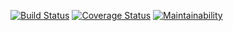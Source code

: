 [![Build Status](https://travis-ci.org/jeffngugi/bookapi.svg?branch=master)](https://travis-ci.org/jeffngugi/bookapi)
[![Coverage Status](https://coveralls.io/repos/github/jeffngugi/bookapi/badge.svg?branch=master)](https://coveralls.io/github/jeffngugi/bookapi?branch=master)
[![Maintainability](https://api.codeclimate.com/v1/badges/83590e25dfeba524170e/maintainability)](https://codeclimate.com/github/jeffngugi/bookapi/maintainability)
